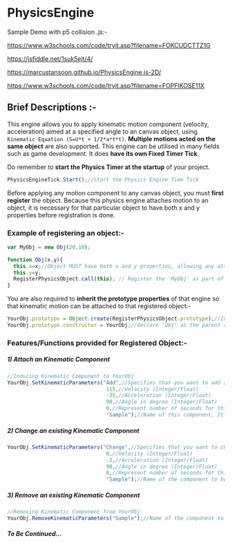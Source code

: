 # PhysicsEngine
Sample Demo with p5 collision .js:-

https://www.w3schools.com/code/tryit.asp?filename=FOKCUDCTTZ1G

https://jsfiddle.net/1suk5ejt/4/

https://marcustansoon.github.io/PhysicsEngine.js-2D/



https://www.w3schools.com/code/tryit.asp?filename=FOPFIKOSE11X




## Brief Descriptions :-

This engine allows you to apply kinematic motion component (velocity, acceleration) aimed at a specified angle to an canvas object, using ```Kinematic Equation (S=U*t + 1/2*a*t*t)```. **Multiple motions acted on the same object** are also supported.
This engine can be utilised in many fields such as game development. It does **have its own Fixed Timer Tick**. 

Do remember to **start the Physics Timer at the startup** of your project.

```javascript
PhysicsEngineTick.Start();//Start the Physics Engine Time Tick
```

Before applying any motion component to any canvas object, you must **first register** the object.
Because this physics engine attaches motion to an object, it is necessary for that particular object to have both x and y properties before registration is done.

### Example of registering an object:-

```javascript
var MyObj = new Obj(20,10);

function Obj(x,y){
  this.x=x;//Object MUST have both x and y properties, allowing any attached kinematic motion to alter them
  this.y=y;
  RegisterPhysicsObject.call(this); // Register the 'MyObj' as part of the Physics Object
}
```

You are also required to **inherit the prototype properties** of that engine so that kinematic motion can be attached to that registered object:-

```javascript
YourObj.prototype = Object.create(RegisterPhysicsObject.prototype);//Inherit the Prototype properties of Physics Engine
YourObj.prototype.constructor = YourObj;//declare 'Obj' as the parent root which has the prototype functions of Physics Engine (eg SetKinematicParameters, RemoveKinematicParameters, etc)
```


### Features/Functions provided for Registered Object:-

##### 1) Attach an Kinematic Component
```javascript
//Inducing Kinematic Component to YourObj
YourObj.SetKinematicParameters("Add",//Specifies that you want to add a new component to an object (String)
                                115,//Velocity (Integer/Float)
                                -35,//Acceleration (Integer/Float)
                                90,//Angle in degree (Integer/Float)
                                0,//Represent number of seconds for this component to be removed, Put '0' which implies the component is permanent (Integer/Float)
                                "Sample");//Name of this component, It must be Unique. An Object cannot have more than one component attached with the same name!!! (String)                         
```


##### 2) Change an existing Kinematic Component
```javascript
YourObj.SetKinematicParameters("Change",//Specifies that you want to change a particular component attached to an Object (String)
                                0,//Velocity (Integer/Float)
                                -2,//Acceleration (Integer/Float)
                                90,//Angle in degree (Integer/Float)
                                0,//Represent number of seconds for this component to be removed, Put '0', which implies the component is permanent (Integer/Float)
                                "Sample");//Name of the component to be changed (String)    
```

##### 3) Remove an existing Kinematic Component

```javascript
//Removing Kinematic Component from YourObj
YourObj.RemoveKinematicParameters("Sample");//Name of the component to be removed

```



##### To Be Continued...
